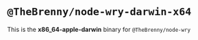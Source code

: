 # `@TheBrenny/node-wry-darwin-x64`

This is the **x86_64-apple-darwin** binary for `@TheBrenny/node-wry`
